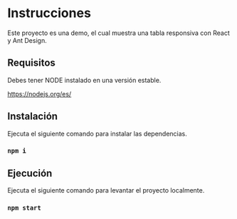 # Instrucciones

Este proyecto es una demo, el cual muestra una tabla responsiva con React y Ant Design.

## Requisitos

Debes tener NODE instalado en una versión estable.

https://nodejs.org/es/

## Instalación

Ejecuta el siguiente comando para instalar las dependencias.

### `npm i`

## Ejecución

Ejecuta el siguiente comando para levantar el proyecto localmente.

### `npm start`


